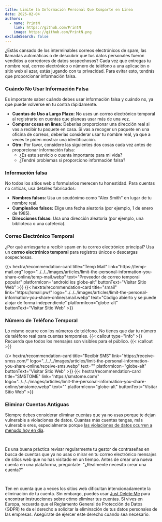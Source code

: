 ```yaml
---
title: Limite la Información Personal Que Comparte en Línea
date: 2025-02-04
authors:
  - name: PrintN
    link: https://github.com/PrintN
    image: https://github.com/PrintN.png
excludeSearch: false
---
```

¿Estás cansado de los interminables correos electrónicos de spam, las llamadas automáticas o de descubrir que tus datos personales fueron vendidos a corredores de datos sospechosos? Cada vez que entregas tu nombre real, correo electrónico o número de teléfono a una aplicación o sitio web al azar, estás jugando con tu privacidad. Para evitar esto, tendrás que proporcionar información falsa.

### Cuándo No Usar Información Falsa
Es importante saber cuándo debes usar información falsa y cuándo no, ya que puede volverse en tu contra rápidamente.
- **Cuentas de Uso a Largo Plazo:** No uses un correo electrónico temporal al registrarte en cuentas que planeas usar más de una vez.
- **Comprar cosas en línea:** Deberías proporcionar una dirección real si vas a recibir tu paquete en casa. Si vas a recoger un paquete en una oficina de correos, deberías considerar usar tu nombre real, ya que a veces te piden mostrar una identificación.
- **Otro:** Por favor, considere las siguientes dos cosas cada vez antes de proporcionar información falsa:
  - ¿Es este servicio o cuenta importante para mi vida?
  - ¿Tendré problemas si proporciono información falsa?

### Información falsa
No todos los sitios web o formularios merecen tu honestidad. Para cuentas no críticas, usa detalles fabricados:
- **Nombres falsos:** Usa un seudónimo como "Alex Smith" en lugar de tu nombre real.
- **Cumpleaños falsos:** Elige una fecha aleatoria (por ejemplo, 1 de enero de 1985).
- **Direcciones falsas:** Usa una dirección aleatoria (por ejemplo, una biblioteca o una cafetería).

### Correo Electrónico Temporal
¿Por qué arriesgarte a recibir spam en tu correo electrónico principal? Usa un **correo electrónico temporal** para registros únicos o descargas sospechosas.
<div class="recommendations">
 <div class="grid">
  {{< hextra/recommendation-card title="Temp Mail" link="https://temp-mail.org" logo="../../../images/articles/limit-the-personal-information-you-share-online/temp-mail.webp" text="Proveedor de correo temporal popular" platformIcon="android ios globe-alt" buttonText="Visitar Sitio Web" >}}
  {{< hextra/recommendation-card title="smail" link="https://smail.pw/" logo="../../../images/articles/limit-the-personal-information-you-share-online/smail.webp" text="Código abierto y se puede alojar de forma independiente" platformIcon="globe-alt" buttonText="Visitar Sitio Web" >}}
 </div>
</div>

### Número de Teléfono Temporal
Lo mismo ocurre con los números de teléfono. No tienes que dar tu número de teléfono real para cuentas temporales.
{{< callout type="info" >}}
 Recuerda que todos los mensajes son visibles para el público.
{{< /callout >}}
<div class="recommendations">
 <div class="grid">
  {{< hextra/recommendation-card title="Recibir SMS" link="https://receive-smss.com/" logo="../../../images/articles/limit-the-personal-information-you-share-online/receive-sms.webp" text="" platformIcon="globe-alt" buttonText="Visitar Sitio Web" >}}
  {{< hextra/recommendation-card title="SMSTOME" link="https://smstome.com/" logo="../../../images/articles/limit-the-personal-information-you-share-online/smstome.webp" text="" platformIcon="globe-alt" buttonText="Visitar Sitio Web" >}}
 </div>
</div>

### Eliminar Cuentas Antiguas
Siempre debes considerar eliminar cuentas que ya no usas porque te dejan vulnerable a violaciones de datos. Cuantas más cuentas tengas, más vulnerable eres, especialmente porque [las violaciones de datos ocurren a menudo hoy en día](https://haveibeenpwned.com/PwnedWebsites).

<br>

Es una buena práctica revisar regularmente tu gestor de contraseñas en busca de cuentas que ya no usas o mirar en tu correo electrónico mensajes de sitios web que no has visitado en un tiempo. Antes de crear una nueva cuenta en una plataforma, pregúntate: "¿Realmente necesito crear una cuenta?"

<br>

Ten en cuenta que a veces los sitios web dificultan intencionadamente la eliminación de tu cuenta. Sin embargo, puedes usar [Just Delete Me](https://justdeleteme.xyz/) para encontrar instrucciones sobre cómo eliminar tus cuentas. Si vives en Europa, recuerda que el Reglamento General de Protección de Datos (GDPR) te da el derecho a solicitar la eliminación de tus datos personales de las empresas. Asegúrate de ejercer este derecho cuando sea necesario.